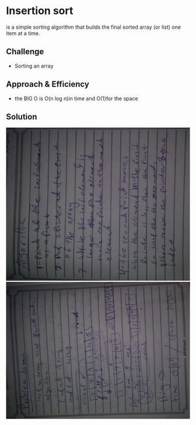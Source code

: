 # Insertion sort
<!-- Short summary or background information -->
is a simple sorting algorithm that builds the final sorted array (or list) one item at a time.

## Challenge
<!-- Description of the challenge -->
- Sorting an array 

## Approach & Efficiency
<!-- What approach did you take? Why? What is the Big O space/time for this approach? -->
- the BIG O is O(n log n)in time and O(1)for the space 

## Solution
![whiteboard images](../../../assets/quick-sort/QS1.jpg)
![whiteboard images](../../../assets/quick-sort/QS2.jpg)
